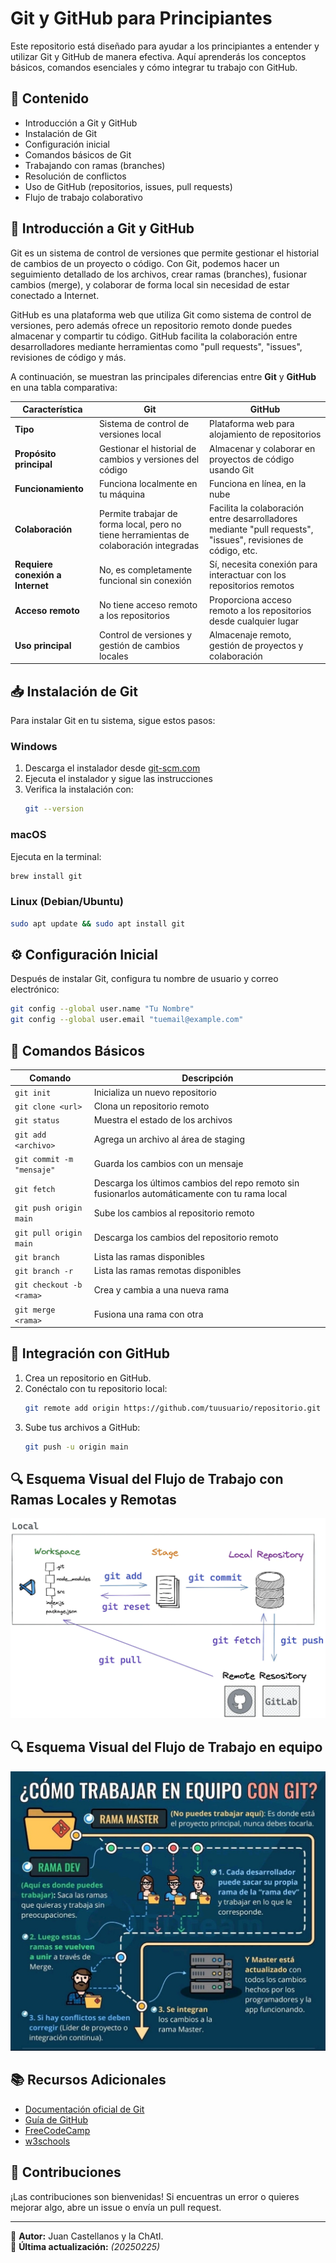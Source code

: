 # Git y GitHub para Principiantes

Este repositorio está diseñado para ayudar a los principiantes a entender y utilizar Git y GitHub de manera efectiva. Aquí aprenderás los conceptos básicos, comandos esenciales y cómo integrar tu trabajo con GitHub.

## 📌 Contenido

- Introducción a Git y GitHub
- Instalación de Git
- Configuración inicial
- Comandos básicos de Git
- Trabajando con ramas (branches)
- Resolución de conflictos
- Uso de GitHub (repositorios, issues, pull requests)
- Flujo de trabajo colaborativo

## 🚩 Introducción a Git y GitHub  

Git es un sistema de control de versiones que permite gestionar el historial de cambios de un proyecto o código. Con Git, podemos hacer un seguimiento detallado de los archivos, crear ramas (branches), fusionar cambios (merge), y colaborar de forma local sin necesidad de estar conectado a Internet.

GitHub es una plataforma web que utiliza Git como sistema de control de versiones, pero además ofrece un repositorio remoto donde puedes almacenar y compartir tu código. GitHub facilita la colaboración entre desarrolladores mediante herramientas como "pull requests", "issues", revisiones de código y más.

A continuación, se muestran las principales diferencias entre **Git** y **GitHub** en una tabla comparativa:

| **Característica**            | **Git**                                         | **GitHub**                                     |
|-------------------------------|-------------------------------------------------|------------------------------------------------|
| **Tipo**                       | Sistema de control de versiones local           | Plataforma web para alojamiento de repositorios |
| **Propósito principal**        | Gestionar el historial de cambios y versiones del código | Almacenar y colaborar en proyectos de código usando Git |
| **Funcionamiento**             | Funciona localmente en tu máquina               | Funciona en línea, en la nube                   |
| **Colaboración**               | Permite trabajar de forma local, pero no tiene herramientas de colaboración integradas | Facilita la colaboración entre desarrolladores mediante "pull requests", "issues", revisiones de código, etc. |
| **Requiere conexión a Internet** | No, es completamente funcional sin conexión | Sí, necesita conexión para interactuar con los repositorios remotos |
| **Acceso remoto**              | No tiene acceso remoto a los repositorios | Proporciona acceso remoto a los repositorios desde cualquier lugar |
| **Uso principal**              | Control de versiones y gestión de cambios locales | Almacenaje remoto, gestión de proyectos y colaboración |


## 📥 Instalación de Git

Para instalar Git en tu sistema, sigue estos pasos:

### Windows
1. Descarga el instalador desde [git-scm.com](https://git-scm.com/)
2. Ejecuta el instalador y sigue las instrucciones
3. Verifica la instalación con:
   ```sh
   git --version
   ```

### macOS
Ejecuta en la terminal:
```sh
brew install git
```

### Linux (Debian/Ubuntu)
```sh
sudo apt update && sudo apt install git
```

## ⚙️ Configuración Inicial
Después de instalar Git, configura tu nombre de usuario y correo electrónico:
```sh
git config --global user.name "Tu Nombre"
git config --global user.email "tuemail@example.com"
```

## 🔹 Comandos Básicos

| Comando | Descripción |
|---------|------------|
| `git init` | Inicializa un nuevo repositorio |
| `git clone <url>` | Clona un repositorio remoto |
| `git status` | Muestra el estado de los archivos |
| `git add <archivo>` | Agrega un archivo al área de staging |
| `git commit -m "mensaje"` | Guarda los cambios con un mensaje |  
| `git fetch` | Descarga los últimos cambios del repo remoto sin fusionarlos automáticamente con tu rama local |  
| `git push origin main` | Sube los cambios al repositorio remoto |
| `git pull origin main` | Descarga los cambios del repositorio remoto |
| `git branch` | Lista las ramas disponibles |
| `git branch -r` | Lista las ramas remotas disponibles |
| `git checkout -b <rama>` | Crea y cambia a una nueva rama |
| `git merge <rama>` | Fusiona una rama con otra |

## 🔗 Integración con GitHub

1. Crea un repositorio en GitHub.
2. Conéctalo con tu repositorio local:
   ```sh
   git remote add origin https://github.com/tuusuario/repositorio.git
   ```
3. Sube tus archivos a GitHub:
   ```sh
   git push -u origin main
   ```

## 🔍 Esquema Visual del Flujo de Trabajo con Ramas Locales y Remotas  

![Flujo de trabajo](./images/git-github.png)


## 🔍 Esquema Visual del Flujo de Trabajo en equipo

![Trabajo en equipo](./images/git_grupo.jpg)


## 📚 Recursos Adicionales
- [Documentación oficial de Git](https://git-scm.com/doc)
- [Guía de GitHub](https://docs.github.com/)
- [FreeCodeCamp](https://www.freecodecamp.org/news/guide-to-git-github-for-beginners-and-experienced-devs/)
- [w3schools](https://www.w3schools.com/git/default.asp)  

## 🤝 Contribuciones
¡Las contribuciones son bienvenidas! Si encuentras un error o quieres mejorar algo, abre un issue o envía un pull request.

---
📌 **Autor:** Juan Castellanos y la ChAtI.  
📅 **Última actualización:** _(20250225)_

